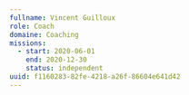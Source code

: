 ```yaml
---
fullname: Vincent Guilloux
role: Coach
domaine: Coaching
missions:
  - start: 2020-06-01
    end: 2020-12-30
    status: independent
uuid: f1160283-82fe-4218-a26f-86604e641d42
---
```

